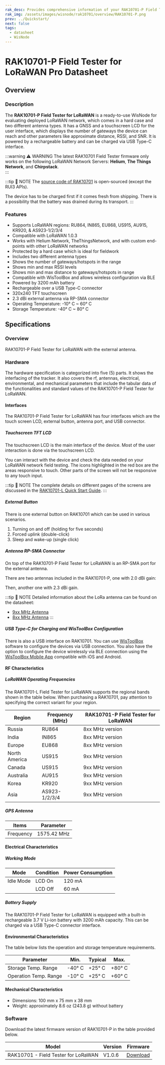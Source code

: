 ```yaml
---
rak_desc: Provides comprehensive information of your RAK10701-P Field Tester for LoRaWAN to help you use it. This information includes technical specifications, characteristics, and requirements, and it also discusses the device components.
rak_img: /assets/images/wisnode/rak10701/overview/RAK10701-P.png
prev: ../Quickstart/
next: false
tags:
  - datasheet
  - WisNode
---
```


# RAK10701-P Field Tester for LoRaWAN Pro Datasheet

## Overview

### Description

The **RAK10701-P Field Tester for LoRaWAN** is a ready-to-use WisNode for evaluating deployed LoRaWAN network, which comes in a hard case and two different antenna types. It has a GNSS and a touchscreen LCD for the user interface, which displays the number of gateways the device can reach and other parameters like approximate distance, RSSI, and SNR. It is powered by a rechargeable battery and can be charged via USB Type-C interface.

:::warning ⚠️ WARNING
The latest RAK10701 Field Tester firmware only works on the following LoRaWAN Network Servers: **Helium**, **The Things Network**, and **Chirpstack**.  
:::

:::tip 📝 NOTE
The [source code of RAK10701](https://github.com/RAKWireless/RAK10701-Field-Tester) is open-sourced (except the RUI3 APIs).

The device has to be charged first if it comes fresh from shipping. There is a possibility that the battery was drained during its transport.
:::

### Features

- Supports LoRaWAN regions: RU864, IN865, EU868, US915, AU915, KR920, & AS923-1/2/3/4
- Compatible with LoRaWAN 1.0.3
- Works with Helium Network, TheThingsNetwork, and with custom end-points with other LoRaWAN networks
- Protected by a hard case which is ideal for fieldwork
- Includes two different antenna types
- Shows the number of gateways/hotspots in the range
- Shows min and max RSSI levels
- Shows min and max distance to gateways/hotspots in range
- Compatible with WisToolBox and allows wireless configuration via BLE
- Powered by 3200&nbsp;mAh battery
- Rechargeable over a USB Type-C connector
- 320x240 TFT touchscreen
- 2.3&nbsp;dBi external antenna via RP-SMA connector
- Operating Temperature: -10°&nbsp;C ~ 60°&nbsp;C
- Storage Temperature: -40°&nbsp;C ~ 80°&nbsp;C

## Specifications

### Overview

RAK10701-P Field Tester for LoRaWAN with the external antenna.

<rk-img
  src="/assets/images/wisnode/rak10701/quickstart/RAK10701-photo.png"
  width="30%"
  caption="RAK10701-P Field Tester for LoRaWAN"
/>

### Hardware

The hardware specification is categorized into five (5) parts. It shows the interfacing of the tracker. It also covers the rf, antennas, electrical, environmental, and mechanical parameters that include the tabular data of the functionalities and standard values of the RAK10701-P Field Tester for LoRaWAN.

#### Interfaces

The RAK10701-P Field Tester for LoRaWAN has four interfaces which are the touch screen LCD, external button, antenna port, and USB connector.

##### Touchscreen TFT LCD

The touchscreen LCD is the main interface of the device. Most of the user interaction is done via the touchscreen LCD.

<rk-img
  src="/assets/images/wisnode/rak10701/datasheet/interface-lcd.png"
  width="30%"
  caption="RAK10701-L front view with an LCD screen"
/>

You can interact with the device and check the data needed on your LoRaWAN network field testing. The icons highlighted in the red box are the areas responsive to touch. Other parts of the screen will not be responsive to any touch input.

<rk-img
  src="/assets/images/wisnode/rak10701/datasheet/interface-main.png"
  width="35%"
  caption="RAK10701-L home display"
/>

:::tip 📝 NOTE
The complete details on different pages of the screens are discussed in the [RAK10701-L Quick Start Guide](/Product-Categories/WisNode/RAK10701-L/Quickstart/).
:::

##### External Button

There is one external button on RAK10701 which can be used in various scenarios.

1. Turning on and off (holding for five seconds)
2. Forced uplink (double-click)
3. Sleep and wake-up (single click)

<rk-img
  src="/assets/images/wisnode/rak10701/datasheet/button.png"
  width="25%"
  caption="RAK10701-L useable button"
/>

##### Antenna RP-SMA Connector

On top of the RAK10701-P Field Tester for LoRaWAN is an RP-SMA port for the external antenna.

<rk-img
  src="/assets/images/wisnode/rak10701/datasheet/interface-antenna-2.png"
  width="40%"
  caption="RAK10701-P RP-SMA antenna port"
/>

There are two antennas included in the RAK10701-P, one with 2.0&nbsp;dBi gain:

<rk-img
  src="/assets/images/wisnode/rak10701/datasheet/2-dbi-antenna.png"
  width="30%"
  caption="2.0 dBi antenna"
/>

Then, another one with 2.3&nbsp;dBi gain.

<rk-img
  src="/assets/images/wisnode/rak10701/datasheet/interface-blade-antenna.png"
  width="30%"
  caption="2.3 dBi antenna"
/>

:::tip 📝 NOTE
Detailed information about the LoRa antenna can be found on the datasheet:

- [9xx MHz Antenna](https://docs.rakwireless.com/Product-Categories/Accessories/RAKARJ16/Overview/)
- [8xx MHz Antenna](https://docs.rakwireless.com/Product-Categories/Accessories/RAKARJ17/Overview/)
:::

##### USB Type-C for Charging and WisToolBox Configuration

There is also a USB interface on RAK10701. You can use [WisToolBox](https://docs.rakwireless.com/Product-Categories/Software-Tools/WisToolBox/Overview) software to configure the devices via USB connection. You also have the option to configure the device wirelessly via BLE connection using the [WisToolBox Mobile App](https://docs.rakwireless.com/Product-Categories/Software-Tools/WisToolBox/WisToolBoxMobile/) compatible with iOS and Android.

<rk-img
  src="/assets/images/wisnode/rak10701/datasheet/interface-usb-typec.png"
  width="40%"
  caption="USB Type-C connector access"
/>

#### RF Characteristics

##### LoRaWAN Operating Frequencies

The RAK10701-L Field Tester for LoRaWAN supports the regional bands shown in the table below. When purchasing a RAK10701, pay attention to specifying the correct variant for your region.

| Region        | Frequency (MHz) | RAK10701-P Field Tester for LoRaWAN |
| ------------- | --------------- | ----------------------------------- |
| Russia        | RU864           | 8xx MHz version                     |
| India         | IN865           | 8xx MHz version                     |
| Europe        | EU868           | 8xx MHz version                     |
| North America | US915           | 9xx MHz version                     |
| Canada        | US915           | 9xx MHz version                     |
| Australia     | AU915           | 9xx MHz version                     |
| Korea         | KR920           | 9xx MHz version                     |
| Asia          | AS923-1/2/3/4   | 9xx MHz version                     |

##### GPS Antenna

| Items     | Parameter        |
| --------- | ---------------- |
| Frequency | 1575.42&nbsp;MHz |

#### Electrical Characteristics

##### Working Mode

| Mode      | Condition | Power Consumption |
| --------- | --------- | ----------------- |
| Idle Mode | LCD On    | 120&nbsp;mA       |
|           | LCD Off   | 60&nbsp;mA        |

##### Battery Supply

The RAK10701-P Field Tester for LoRaWAN is equipped with a built-in rechargeable 3.7&nbsp;V Li-ion battery with 3200&nbsp;mAh capacity. This can be charged via a USB Type-C connector interface.

#### Environmental Characteristics

The table below lists the operation and storage temperature requirements.

| Parameter             | Min.        | Typical     | Max.        |
| --------------------- | ----------- | ----------- | ----------- |
| Storage Temp. Range   | -40°&nbsp;C | +25°&nbsp;C | +80°&nbsp;C |
| Operation Temp. Range | -10°&nbsp;C | +25°&nbsp;C | +60°&nbsp;C |

#### Mechanical Characteristics

- Dimensions: 100&nbsp;mm x 75&nbsp;mm x 38&nbsp;mm
- Weight: approximately 8.6&nbsp;oz (243.8&nbsp;g) without battery

### Software

Download the latest firmware version of RAK10701-P in the table provided below.

| Model                                      | Version | Firmware                                                              |
| ------------------------------------------ | ------- | --------------------------------------------------------------------- |
| RAK10701 - Field Tester for LoRaWAN | V1.0.6  | [Download](https://downloads.rakwireless.com/LoRa/RAK10701/Firmware/RAK10701_L_P_Latest_Firmware.zip) |

